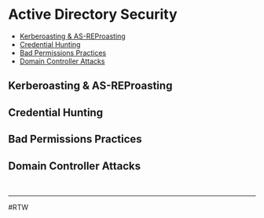 # Active Directory Security
- [Kerberoasting & AS-REProasting](#Kerberoasting+&+AS-REProasting)
- [Credential Hunting](#Credential+Hunting)
- [Bad Permissions Practices](#Bad+Permissions+Practices)
- [Domain Controller Attacks](#Domain+Controller+Attacks)

## Kerberoasting & AS-REProasting

## Credential Hunting

## Bad Permissions Practices

## Domain Controller Attacks

<br><hr>
#RTW 